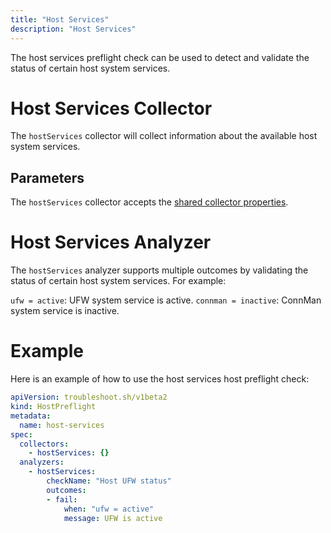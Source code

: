 ```yaml
---
title: "Host Services"
description: "Host Services"
---
```

 
The host services preflight check can be used to detect and validate the status of certain host system services.

# Host Services Collector

The `hostServices` collector will collect information about the available host system services.

## Parameters

The `hostServices` collector accepts the [shared collector properties](https://troubleshoot.sh/docs/collect/collectors/#shared-properties).

# Host Services Analyzer

The `hostServices` analyzer supports multiple outcomes by validating the status of certain host system services. For example:

`ufw = active`: UFW system service is active.
`connman = inactive`: ConnMan system service is inactive.

# Example

Here is an example of how to use the host services host preflight check:

```yaml
apiVersion: troubleshoot.sh/v1beta2
kind: HostPreflight
metadata:
  name: host-services
spec:
  collectors:
    - hostServices: {}
  analyzers:
    - hostServices:
        checkName: "Host UFW status"
        outcomes:
        - fail:
            when: "ufw = active"
            message: UFW is active
```
